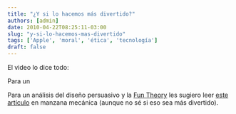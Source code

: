 ```yaml
---
title: "¿Y si lo hacemos más divertido?"
authors: [admin]
date: 2010-04-22T08:25:11-03:00
slug: "y-si-lo-hacemos-mas-divertido"
tags: ['Apple', 'moral', 'ética', 'tecnología']
draft: false
---
```

 
El video lo dice todo:

Para un

Para un análisis del diseño persuasivo y la [Fun
Theory](http://www.thefuntheory.com/) les sugiero leer [este
artículo](http://www.manzanamecanica.org/2010/4/diseno_persuasivo.html)
en manzana mecánica (aunque no sé si eso sea más divertido).
